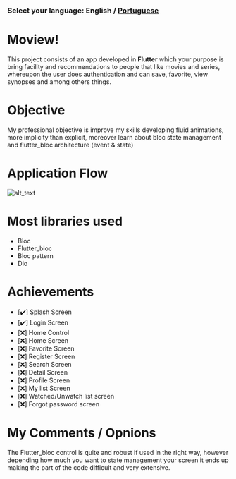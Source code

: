 ### Select your language: English / [Portuguese](https://github.com/DevLucasYuji/Moview/blob/master/readme-pt.md)

# Moview!

This project consists of an app developed in **Flutter** which your purpose is bring facility and recommendations to people that like movies and series, whereupon the user does authentication and can save, favorite, view synopses and among others things.

# Objective

My professional objective is improve my skills developing fluid animations, more implicity than explicit, moreover learn about bloc state management and flutter_bloc architecture (event & state)

# Application Flow

![alt_text](https://i.imgur.com/cXiiYRF.png)

# Most libraries used

 - Bloc
 - Flutter_bloc
 - Bloc pattern
 - Dio

# Achievements

- [:heavy_check_mark:] Splash Screen
- [:heavy_check_mark:] Login Screen
- [:x:] Home Control
- [:x:] Home Screen
- [:x:] Favorite Screen
- [:x:] Register Screen
- [:x:] Search Screen
- [:x:] Detail Screen
- [:x:] Profile Screen
- [:x:] My list Screen
- [:x:] Watched/Unwatch list screen
- [:x:] Forgot password screen


# My Comments / Opnions

The Flutter_bloc control is quite and robust if used in the right way, however depending how much you want to state management your screen it ends up making the part of the code difficult and very extensive.